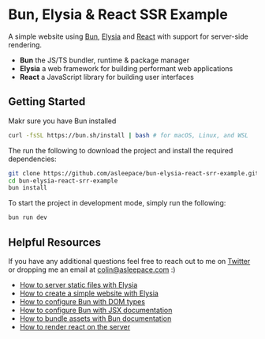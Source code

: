 # Bun, Elysia & React SSR Example

A simple website using [Bun](https://bun.sh/docs/installation), [Elysia](https://elysiajs.com/) and [React](https://react.dev/) with support for server-side rendering.

- **Bun** the JS/TS bundler, runtime & package manager
- **Elysia** a web framework for building performant web applications
- **React** a JavaScript library for building user interfaces

## Getting Started

Makr sure you have Bun installed

```bash
curl -fsSL https://bun.sh/install | bash # for macOS, Linux, and WSL
```

The run the following to download the project and install the required dependencies:

```bash
git clone https://github.com/asleepace/bun-elysia-react-srr-example.git
cd bun-elysia-react-srr-example
bun install
```

To start the project in development mode, simply run the following:

```bash
bun run dev
```

## Helpful Resources

If you have any additional questions feel free to reach out to me on [Twitter](https://twitter.com/asleepace) or dropping me an email at colin@asleepace.com :)

- [How to server static files with Elysia](https://elysiajs.com/plugins/static.html)
- [How to create a simple website with Elysia](https://elysiajs.com/quick-start.html)
- [How to configure Bun with DOM types](https://stackoverflow.com/a/75726039/4326715)
- [How to configure Bun with JSX documentation](https://bun.sh/docs/runtime/jsx)
- [How to bundle assets with Bun documentation](https://bun.sh/docs/bundler)
- [How to render react on the server](https://react.dev/reference/react-dom/server/renderToReadableStream)
